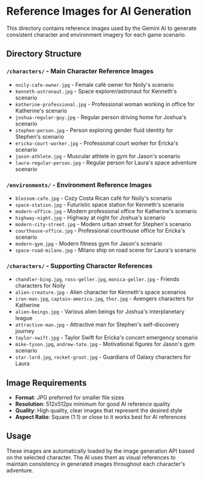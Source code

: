 # Reference Images for AI Generation

This directory contains reference images used by the Gemini AI to generate consistent character and environment imagery for each game scenario.

## Directory Structure

### `/characters/` - Main Character Reference Images
- `noily-cafe-owner.jpg` - Female café owner for Noily's scenario
- `kenneth-astronaut.jpg` - Space explorer/astronaut for Kenneth's scenario  
- `katherine-professional.jpg` - Professional woman working in office for Katherine's scenario
- `joshua-regular-guy.jpg` - Regular person driving home for Joshua's scenario
- `stephen-person.jpg` - Person exploring gender fluid identity for Stephen's scenario
- `ericka-court-worker.jpg` - Professional court worker for Ericka's scenario
- `jason-athlete.jpg` - Muscular athlete in gym for Jason's scenario
- `laura-regular-person.jpg` - Regular person for Laura's space adventure scenario

### `/environments/` - Environment Reference Images
- `blossom-cafe.jpg` - Cozy Costa Rican café for Noily's scenario
- `space-station.jpg` - Futuristic space station for Kenneth's scenario
- `modern-office.jpg` - Modern professional office for Katherine's scenario
- `highway-night.jpg` - Highway at night for Joshua's scenario
- `modern-city-street.jpg` - Modern urban street for Stephen's scenario
- `courthouse-office.jpg` - Professional courthouse office for Ericka's scenario
- `modern-gym.jpg` - Modern fitness gym for Jason's scenario
- `space-road-milano.jpg` - Milano ship on road scene for Laura's scenario

### `/characters/` - Supporting Character References
- `chandler-bing.jpg`, `ross-geller.jpg`, `monica-geller.jpg` - Friends characters for Noily
- `alien-creature.jpg` - Alien character for Kenneth's space scenarios
- `iron-man.jpg`, `captain-america.jpg`, `thor.jpg` - Avengers characters for Katherine
- `alien-beings.jpg` - Various alien beings for Joshua's interplanetary league
- `attractive-man.jpg` - Attractive man for Stephen's self-discovery journey
- `taylor-swift.jpg` - Taylor Swift for Ericka's concert emergency scenario
- `mike-tyson.jpg`, `andrew-tate.jpg` - Motivational figures for Jason's gym scenario
- `star-lord.jpg`, `rocket-groot.jpg` - Guardians of Galaxy characters for Laura

## Image Requirements

- **Format**: JPG preferred for smaller file sizes
- **Resolution**: 512x512px minimum for good AI reference quality
- **Quality**: High quality, clear images that represent the desired style
- **Aspect Ratio**: Square (1:1) or close to it works best for AI references

## Usage

These images are automatically loaded by the image generation API based on the selected character. The AI uses them as visual references to maintain consistency in generated images throughout each character's adventure.